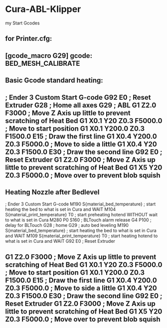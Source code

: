# Cura-ABL-Klipper
my Start Gcodes

for Printer.cfg:
--------------------------------------
[gcode_macro G29]
gcode:
 BED_MESH_CALIBRATE
--------------------------------------


Basic Gcode standard heating:
--------------------------------------
; Ender 3 Custom Start G-code
G92 E0 ; Reset Extruder
G28 ; Home all axes
G29 ; ABL
G1 Z2.0 F3000 ; Move Z Axis up little to prevent scratching of Heat Bed
G1 X0.1 Y20 Z0.3 F5000.0 ; Move to start position
G1 X0.1 Y200.0 Z0.3 F1500.0 E15 ; Draw the first line
G1 X0.4 Y200.0 Z0.3 F5000.0 ; Move to side a little
G1 X0.4 Y20 Z0.3 F1500.0 E30 ; Draw the second line
G92 E0 ; Reset Extruder
G1 Z2.0 F3000 ; Move Z Axis up little to prevent scratching of Heat Bed
G1 X5 Y20 Z0.3 F5000.0 ; Move over to prevent blob squish
--------------------------------------

Heating Nozzle after Bedlevel
--------------------------------------
 ; Ender 3 Custom Start G-code
M190 S{material_bed_temperature} ; start heating the bed to what is set in Cura and WAIT
M104 S{material_print_temperature} ﻿T0 ; start preheating hotend WITHOUT wait to what is set in Cura
M280 P0 S160 ; BLTouch alarm release
G4 P100 ; delay for BLTouch
G28 ; home
G29 ; auto bed leveling
M190 S{material_bed_temperature} ; start heating the bed to what is set in Cura and WAIT
M109 S{material_print_temperature} ﻿T0 ; start heating hotend to what is set in Cura and WAIT
G92 E0 ; Reset Extruder

G1 Z2.0 F3000 ; Move Z Axis up little to prevent scratching of Heat Bed
G1 X0.1 Y20 Z0.3 F5000.0 ; Move to start position
G1 X0.1 Y200.0 Z0.3 F1500.0 E15 ; Draw the first line
G1 X0.4 Y200.0 Z0.3 F5000.0 ; Move to side a little
G1 X0.4 Y20 Z0.3 F1500.0 E30 ; Draw the second line
G92 E0 ; Reset Extruder
G1 Z2.0 F3000 ; Move Z Axis up little to prevent scratching of Heat Bed
G1 X5 Y20 Z0.3 F5000.0 ; Move over to prevent blob squish 
--------------------------------------
